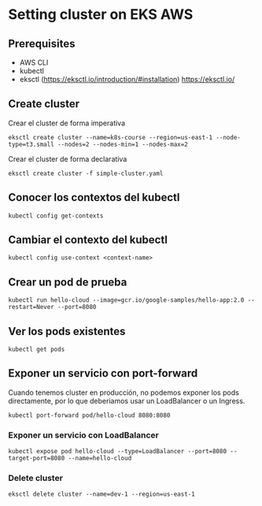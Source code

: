 # Setting cluster on EKS AWS

## Prerequisites

- AWS CLI
- kubectl
- eksctl (https://eksctl.io/introduction/#installation)
    https://eksctl.io/


## Create cluster

Crear el cluster de forma imperativa

```
eksctl create cluster --name=k8s-course --region=us-east-1 --node-type=t3.small --nodes=2 --nodes-min=1 --nodes-max=2
```

Crear el cluster de forma declarativa

```
eksctl create cluster -f simple-cluster.yaml
```

## Conocer los contextos del kubectl

```
kubectl config get-contexts
```

## Cambiar el contexto del kubectl

```
kubectl config use-context <context-name>
```

## Crear un pod de prueba

```
kubectl run hello-cloud --image=gcr.io/google-samples/hello-app:2.0 --restart=Never --port=8080
```

## Ver los pods existentes

```
kubectl get pods
```

## Exponer un servicio con port-forward
Cuando tenemos cluster en producción, no podemos exponer los pods directamente, por lo que deberiamos usar un LoadBalancer o un Ingress.

```
kubectl port-forward pod/hello-cloud 8080:8080
```

### Exponer un servicio con LoadBalancer

```
kubectl expose pod hello-cloud --type=LoadBalancer --port=8080 --target-port=8080 --name=hello-cloud
```

### Delete cluster

```
eksctl delete cluster --name=dev-1 --region=us-east-1
```


